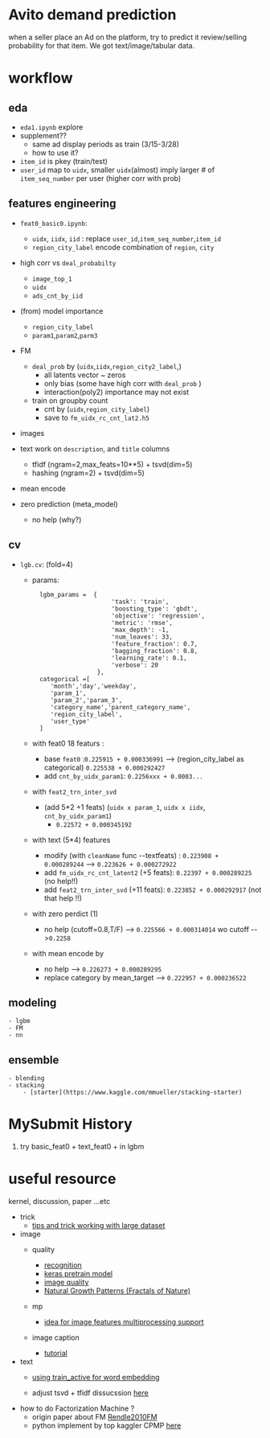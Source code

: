 # Avito demand prediction 

when a seller place an Ad on the platform, try to predict it review/selling probability for that item. We got text/image/tabular data.

# workflow 

## eda 
- `eda1.ipynb` explore
- supplement?? 
    - same ad display periods as train (3/15-3/28) 
    - how to use it?
- `item_id` is pkey (train/test)
- `user_id` map to `uidx`, smaller `uidx`(almost) imply larger # of `item_seq_number` per user (higher corr with prob)

## features engineering
- `feat0_basic0.ipynb`: 
    - `uidx`, `iidx`, `iid` : replace `user_id`,`item_seq_number`,`item_id`
    - `region_city_label` encode combination of `region`, `city`
- high corr vs `deal_probabilty`
    - `image_top_1` 
    - `uidx`
    - `ads_cnt_by_iid`

- (from) model importance 
    - `region_city_label`
    - `param1`,`param2`,`parm3`
- FM 
     - `deal_prob` by (`uidx`,`iidx`,`region_city2_label`,)
        - all latents vector ~ zeros 
        - only bias (some have high corr with `deal_prob` )
        - interaction(poly2) importance may not exist
     - train on groupby count 
        - cnt by (`uidx`,`region_city_label`)
        - save to `fm_uidx_rc_cnt_lat2.h5`
- images 
- text 
    work on `description`, and `title` columns
    - tfidf (ngram=2,max_feats=10**5) + tsvd(dim=5)
    - hashing (ngram=2) + tsvd(dim=5) 
- mean encode 

- zero prediction (meta_model) 
    - no help (why?)
## cv
- `lgb.cv`: (fold=4)
    - params:       

            lgbm_params =  {
                                'task': 'train',
                                'boosting_type': 'gbdt',
                                'objective': 'regression',
                                'metric': 'rmse',    
                                'max_depth': -1,
                                'num_leaves': 33,
                                'feature_fraction': 0.7,
                                'bagging_fraction': 0.8,                                
                                'learning_rate': 0.1,
                                'verbose': 20
                            },
            categorical =[
               'month','day','weekday',
               'param_1',
               'param_2','param_3',
               'category_name','parent_category_name',
               'region_city_label', 
               'user_type'
            ]
                        
        
    - with feat0 18 featurs :
        - base `feat0` :`0.225915 + 0.000336991` --> (region_city_label as categorical)  `0.225538 + 0.000292427`
        - add `cnt_by_uidx_param1`: `0.2256xxx + 0.0003...`
    - with `feat2_trn_inter_svd` 
        - (add 5*2 +1 feats)
            (`uidx x param_1`, `uidx x iidx`, `cnt_by_uidx_param1`)
            -  `0.22572 + 0.000345192`
        
    - with text (5*4) features         
        - modify (with `cleanName` func --textfeats) : `0.223908 + 0.000289244` --> `0.223626 + 0.000272922`
        - add `fm_uidx_rc_cnt_latent2` (+5 feats): `0.22397 + 0.000289225` (no help!!)
        - add `feat2_trn_inter_svd` (+11 feats): `0.223852 + 0.000292917` (not that help !!)
    - with zero perdict (1) 
        - no help (cutoff=0.8,T/F) --> `0.225566 + 0.000314014` wo cutoff -->`0.2258`
    - with mean encode by  
        - no help --> `0.226273 + 0.000289295`
        - replace category by mean_target --> `0.222957 + 0.000236522`
        
## modeling 
    - lgbm
    - FM
    - nn 

## ensemble 
    - blending 
    - stacking
        - [starter](https://www.kaggle.com/mmueller/stacking-starter)

# MySubmit History
1. try basic_feat0 + text_feat0 +  in lgbm
# useful resource
kernel, discussion, paper ...etc
- trick
    - [tips and trick working with large dataset](https://www.kaggle.com/frankherfert/tips-tricks-for-working-with-large-datasets/code)
-  image
    - quality
        - [recognition](https://www.kaggle.com/wesamelshamy/ad-image-recognition-and-quality-scoring/code)
        - [keras pretrain model](https://www.kaggle.com/gaborfodor/keras-pretrained-models)
        - [image quality](https://www.kaggle.com/shivamb/ideas-for-image-features-and-image-quality)
        - [Natural Growth Patterns (Fractals of Nature)](https://www.kaggle.com/the1owl/natural-growth-patterns-fractals-of-nature/code)
        
    - mp
        - [idea for image features multiprocessing support](https://www.kaggle.com/liuhdsgoal/ideas-for-image-features-multiprocessing-support)
    - image caption 
        - [tutorial](https://machinelearningmastery.com/develop-a-deep-learning-caption-generation-model-in-python/)
- text
    - [using train_active for word embedding](https://www.kaggle.com/christofhenkel/using-train-active-for-training-word-embeddings/code)

    - adjust tsvd + tfidf dissucssion [here](https://www.kaggle.com/c/avito-demand-prediction/discussion/56798)
- how to do Factorization Machine ?
    - origin paper about FM [Rendle2010FM](https://www.csie.ntu.edu.tw/~b97053/paper/Rendle2010FM.pdf)
    - python implement by top kaggler CPMP [here](https://www.ibm.com/developerworks/community/blogs/jfp/entry/Implementing_Libfm_in_Keras?lang=en_us)
    